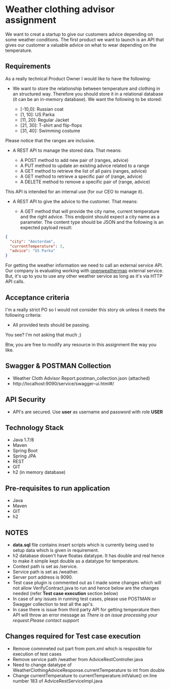 # Weather clothing advisor assignment

We want to creat a startup to give our customers advice depending on some weather conditions. The first product we want
to launch is an API that gives our customer a valuable advice on what to wear depending on the temperature.

## Requirements

As a really technical Product Owner I would like to have the following:

* We want to store the relationship between temperature and clothing in an structured way. Therefore you should store it
in a relational database (it can be an in-memory database). We want the following to be stored:

  - [-10,0]: Russian coat
  - [1, 10]: US Parka
  - [11, 20]: Regular Jacket
  - [21, 30]: T-shirt and flip-flops
  - [31, 40]: Swimming costume

Please notice that the ranges are inclusive.

* A REST API to manage the stored data. That means:

  - A POST method to add new pair of (ranges, advice)
  - A PUT method to update an existing advice related to a range
  - A GET method to retrieve the list of all pairs (ranges, advice)
  - A GET method to retrieve a specific pair of (range, advice)
  - A DELETE method to remove a specific pair of (range, advice)

This API is intended for an internal use (for our CEO to manage it).

* A REST API to give the advice to the customer. That means:

  - A GET method that will provide the city name, current temperature and the right advice. This endpoint should expect
   a city name as a parameter. The content type should be JSON and the following is an expected payload result:
  
```json
{
  "city": "Amsterdam",
  "currentTemperature": 3,
  "advice": "US Parka"
}
```

For getting the weather information we need to call an external service API. Our company is evaluating working with 
[openweathermap][1] external service. But, it's up to you to use any other weather service as long as it's via HTTP API
calls.

[1]: https://openweathermap.org/api

## Acceptance criteria

I'm a really strict PO so I would not consider this story ok unless it meets the following criteria:

* All provided tests should be passing.

You see? I'm not asking that much ;)

Btw, you are free to modify any resource in this assignment the way you like.

## Swagger & POSTMAN Collection

* Weather Cloth Advisor Report.postman_collection.json (attached) 
* http://localhost:9090/service/swagger-ui.html#/

## API Security

* API's are secured. Use **user** as username and password with role **USER**

## Technology Stack

  - Java 1.7/8
  - Maven
  - Spring Boot
  - Spring JPA
  - REST
  - GIT
  - h2 (in memory database)

## Pre-requisites to run application

   - Java 
   - Maven 
   - GIT
   - h2
   
## NOTES

   - **data.sql** file contains insert scripts which is currently being used to setup data which is given in requirement.
   - h2 database dosen't have floatas datatype. It has double and real hence to make it simple kept double as a datatype for temperature. 
   - Context path is set as /service.
   - Service path is set as /weather.
   - Server port address is 9090.
   - Test case plugin is commented out as I made some changes which will not allow VerifyContract.java to run and hence below are the changes needed (refer **Test case execution** section below)
   - In case of any issues in running test cases, please use POSTMAN or Swagger collection to test all the api's.
   - In case there is issue from third party API for getting temperature then API will throw an error message as *There is an issue processing your request.Please contact support*
   
## Changes required for Test case execution

   - Remove commneted out part from pom.xml which is resposible for execution of test cases
   - Remove service path /weather from AdviceRestController.java
   - Need to change datatype of WeatherClothingAdviceResponse.currentTemperature to int from double
   - Change currentTemperature to currentTemperature.intValue() on line number 183 of AdviceRestServiceImpl.java
   

